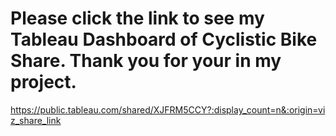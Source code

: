 # Please click the link to see my Tableau Dashboard of Cyclistic Bike Share. Thank you for your in my project.

https://public.tableau.com/shared/XJFRM5CCY?:display_count=n&:origin=viz_share_link

